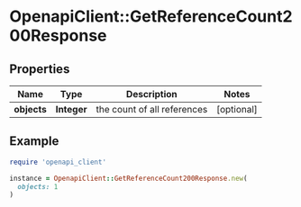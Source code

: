 # OpenapiClient::GetReferenceCount200Response

## Properties

| Name | Type | Description | Notes |
| ---- | ---- | ----------- | ----- |
| **objects** | **Integer** | the count of all references | [optional] |

## Example

```ruby
require 'openapi_client'

instance = OpenapiClient::GetReferenceCount200Response.new(
  objects: 1
)
```

